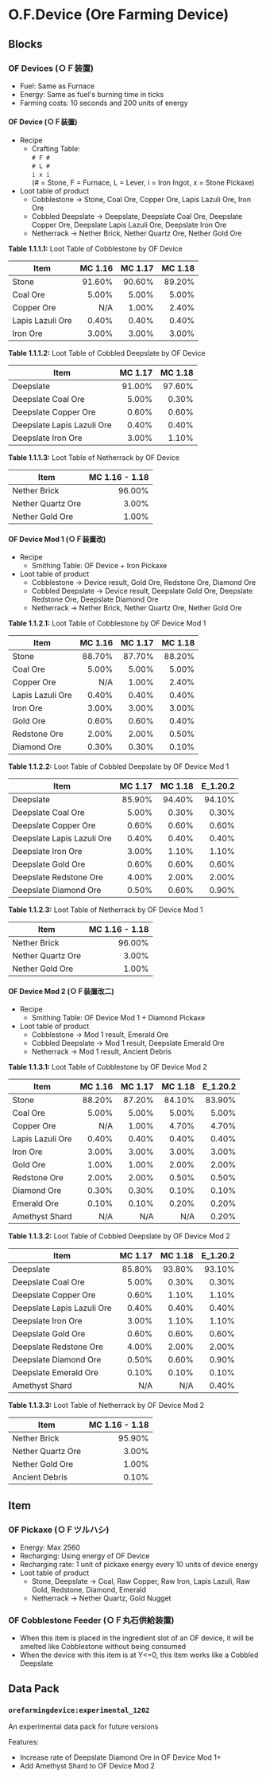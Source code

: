# O.F.Device (Ore Farming Device)

## Blocks

### OF Devices (ＯＦ装置)

- Fuel: Same as Furnace
- Energy: Same as fuel's burning time in ticks
- Farming costs: 10 seconds and 200 units of energy

#### OF Device (ＯＦ装置)

- Recipe
  - Crafting Table: <br/>` # F # ` <br/>` # L # ` <br />` i x i ` <br />(# = Stone, F = Furnace, L = Lever, i = Iron Ingot, x = Stone Pickaxe)
- Loot table of product
  - Cobblestone -> Stone, Coal Ore, Copper Ore, Lapis Lazuli Ore, Iron Ore
  - Cobbled Deepslate -> Deepslate, Deepslate Coal Ore, Deepslate Copper Ore, Deepslate Lapis Lazuli Ore, Deepslate Iron Ore
  - Netherrack -> Nether Brick, Nether Quartz Ore, Nether Gold Ore

**Table 1.1.1.1:** Loot Table of Cobblestone by OF Device

| Item | MC 1.16 | MC 1.17 | MC 1.18 |
| --- | ---: | ---: | ---: |
| Stone | 91.60% | 90.60% | 89.20% |
| Coal Ore | 5.00% | 5.00% | 5.00% |
| Copper Ore | N/A | 1.00% | 2.40% |
| Lapis Lazuli Ore | 0.40% | 0.40% | 0.40% |
| Iron Ore | 3.00% | 3.00% | 3.00% |

**Table 1.1.1.2:** Loot Table of Cobbled Deepslate by OF Device

| Item | MC 1.17 | MC 1.18 |
| --- | ---: | ---: |
| Deepslate | 91.00% | 97.60% |
| Deepslate Coal Ore | 5.00% | 0.30% |
| Deepslate Copper Ore | 0.60% | 0.60% |
| Deepslate Lapis Lazuli Ore | 0.40% | 0.40% |
| Deepslate Iron Ore | 3.00% | 1.10% |

**Table 1.1.1.3:** Loot Table of Netherrack by OF Device

| Item | MC 1.16 - 1.18 |
| --- | ---: |
| Nether Brick | 96.00% |
| Nether Quartz Ore | 3.00% |
| Nether Gold Ore | 1.00% |

#### OF Device Mod 1 (ＯＦ装置改)

- Recipe
  - Smithing Table: OF Device + Iron Pickaxe
- Loot table of product
  - Cobblestone -> Device result, Gold Ore, Redstone Ore, Diamond Ore
  - Cobbled Deepslate -> Device result, Deepslate Gold Ore, Deepslate Redstone Ore, Deepslate Diamond Ore
  - Netherrack -> Nether Brick, Nether Quartz Ore, Nether Gold Ore

**Table 1.1.2.1:** Loot Table of Cobblestone by OF Device Mod 1

| Item | MC 1.16 | MC 1.17 | MC 1.18 |
| --- | ---: | ---: | ---: |
| Stone | 88.70% | 87.70% | 88.20% |
| Coal Ore | 5.00% | 5.00% | 5.00% |
| Copper Ore | N/A | 1.00% | 2.40% |
| Lapis Lazuli Ore | 0.40% | 0.40% | 0.40% |
| Iron Ore | 3.00% | 3.00% | 3.00% |
| Gold Ore | 0.60% | 0.60% | 0.40% |
| Redstone Ore | 2.00% | 2.00% | 0.50% |
| Diamond Ore | 0.30% | 0.30% | 0.10% |

**Table 1.1.2.2:** Loot Table of Cobbled Deepslate by OF Device Mod 1

| Item | MC 1.17 | MC 1.18 | E_1.20.2 |
| --- | ---: | ---: | ---: |
| Deepslate | 85.90% | 94.40% | 94.10% |
| Deepslate Coal Ore | 5.00% | 0.30% | 0.30% |
| Deepslate Copper Ore | 0.60% | 0.60% | 0.60% |
| Deepslate Lapis Lazuli Ore | 0.40% | 0.40% | 0.40% |
| Deepslate Iron Ore | 3.00% | 1.10% | 1.10% |
| Deepslate Gold Ore | 0.60% | 0.60% | 0.60% |
| Deepslate Redstone Ore | 4.00% | 2.00% | 2.00% |
| Deepslate Diamond Ore | 0.50% | 0.60% | 0.90% |

**Table 1.1.2.3:** Loot Table of Netherrack by OF Device Mod 1

| Item | MC 1.16 - 1.18 |
| --- | ---: |
| Nether Brick | 96.00% |
| Nether Quartz Ore | 3.00% |
| Nether Gold Ore | 1.00% |

#### OF Device Mod 2 (ＯＦ装置改二)

- Recipe
  - Smithing Table: OF Device Mod 1 + Diamond Pickaxe
- Loot table of product
  - Cobblestone -> Mod 1 result, Emerald Ore
  - Cobbled Deepslate -> Mod 1 result, Deepslate Emerald Ore
  - Netherrack -> Mod 1 result, Ancient Debris

**Table 1.1.3.1:** Loot Table of Cobblestone by OF Device Mod 2

| Item | MC 1.16 | MC 1.17 | MC 1.18 | E_1.20.2 |
| --- | ---: | ---: | ---: | ---: |
| Stone | 88.20% | 87.20% | 84.10% | 83.90% |
| Coal Ore | 5.00% | 5.00% | 5.00% | 5.00% |
| Copper Ore | N/A | 1.00% | 4.70% | 4.70% |
| Lapis Lazuli Ore | 0.40% | 0.40% | 0.40% | 0.40% |
| Iron Ore | 3.00% | 3.00% | 3.00% | 3.00% |
| Gold Ore | 1.00% | 1.00% | 2.00% | 2.00% |
| Redstone Ore | 2.00% | 2.00% | 0.50% | 0.50% |
| Diamond Ore | 0.30% | 0.30% | 0.10% | 0.10% |
| Emerald Ore | 0.10% | 0.10% | 0.20% | 0.20% |
| Amethyst Shard | N/A | N/A | N/A | 0.20% |

**Table 1.1.3.2:** Loot Table of Cobbled Deepslate by OF Device Mod 2

| Item | MC 1.17 | MC 1.18 | E_1.20.2 |
| --- | ---: | ---: | ---: |
| Deepslate | 85.80% | 93.80% | 93.10% |
| Deepslate Coal Ore | 5.00% | 0.30% | 0.30% |
| Deepslate Copper Ore | 0.60% | 1.10% | 1.10% |
| Deepslate Lapis Lazuli Ore | 0.40% | 0.40% | 0.40% |
| Deepslate Iron Ore | 3.00% | 1.10% | 1.10% |
| Deepslate Gold Ore | 0.60% | 0.60% | 0.60% |
| Deepslate Redstone Ore | 4.00% | 2.00% | 2.00% |
| Deepslate Diamond Ore | 0.50% | 0.60% | 0.90% |
| Deepslate Emerald Ore | 0.10% | 0.10% | 0.10% |
| Amethyst Shard | N/A | N/A | 0.40% |

**Table 1.1.3.3:** Loot Table of Netherrack by OF Device Mod 2

| Item | MC 1.16 - 1.18 |
| --- | ---: |
| Nether Brick | 95.90% |
| Nether Quartz Ore | 3.00% |
| Nether Gold Ore | 1.00% |
| Ancient Debris | 0.10% |

## Item

### OF Pickaxe (ＯＦツルハシ)

- Energy: Max 2560
- Recharging: Using energy of OF Device
- Recharging rate: 1 unit of pickaxe energy every 10 units of device energy
- Loot table of product
  - Stone, Deepslate -> Coal, Raw Copper, Raw Iron, Lapis Lazuli, Raw Gold, Redstone, Diamond, Emerald
  - Netherrack -> Nether Quartz, Gold Nugget

### OF Cobblestone Feeder (ＯＦ丸石供給装置)

- When this item is placed in the ingredient slot of an OF device, it will be smelted like Cobblestone without being consumed
- When the device with this item is at Y<=0, this item works like a Cobbled Deepslate 

## Data Pack
### `orefarmingdevice:experimental_1202`
An experimental data pack for future versions

Features:
- Increase rate of Deepslate Diamond Ore in OF Device Mod 1+
- Add Amethyst Shard to OF Device Mod 2
